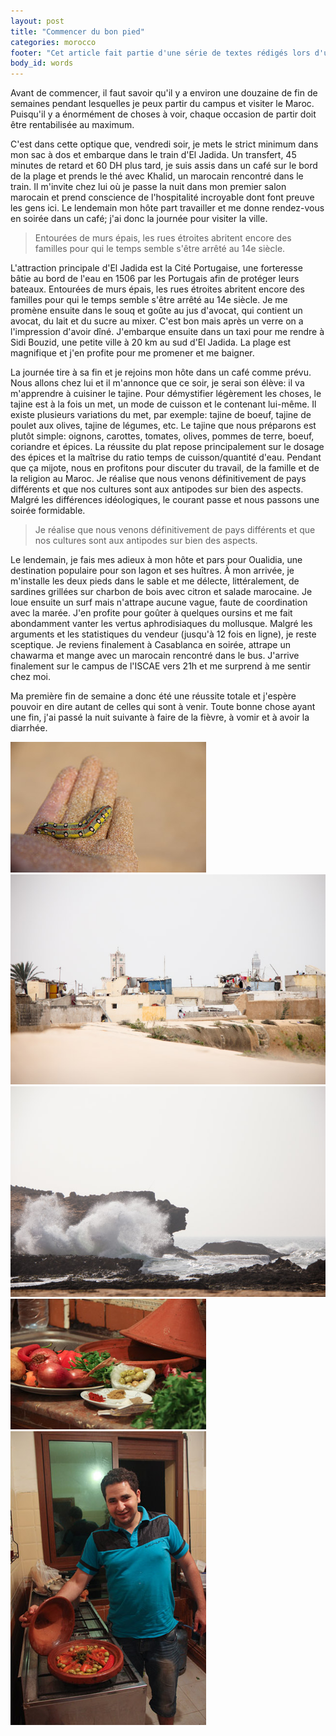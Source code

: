 ```yaml
---
layout: post
title: "Commencer du bon pied"
categories: morocco
footer: "Cet article fait partie d'une série de textes rédigés lors d'un séjour au Maroc en 2012."
body_id: words
---
```


Avant de commencer, il faut savoir qu'il y a environ une douzaine de fin de semaines pendant lesquelles je peux partir du campus et visiter le Maroc. Puisqu'il y a énormément de choses à voir, chaque occasion de partir doit être rentabilisée au maximum.

C'est dans cette optique que, vendredi soir, je mets le strict minimum dans mon sac à dos et embarque dans le train d'El Jadida. Un transfert, 45 minutes de retard et 60 DH plus tard, je suis assis dans un café sur le bord de la plage et prends le thé avec Khalid, un marocain rencontré dans le train. Il m'invite chez lui où je passe la nuit dans mon premier salon marocain et prend conscience de l'hospitalité incroyable dont font preuve les gens ici. Le lendemain mon hôte part travailler et me donne rendez-vous en soirée dans un café; j'ai donc la journée pour visiter la ville.

> Entourées de murs épais, les rues étroites abritent encore des familles pour qui le temps semble s'être arrêté au 14e siècle.

L'attraction principale d'El Jadida est la Cité Portugaise, une forteresse bâtie au bord de l'eau en 1506 par les Portugais afin de protéger leurs bateaux. Entourées de murs épais, les rues étroites abritent encore des familles pour qui le temps semble s'être arrêté au 14e siècle. Je me promène ensuite dans le souq et goûte au jus d'avocat, qui contient un avocat, du lait et du sucre au mixer. C'est bon mais après un verre on a l'impression d'avoir dîné. J'embarque ensuite dans un taxi pour me rendre à Sidi Bouzid, une petite ville à 20 km au sud d'El Jadida. La plage est magnifique et j'en profite pour me promener et me baigner.

La journée tire à sa fin et je rejoins mon hôte dans un café comme prévu. Nous allons chez lui et il m'annonce que ce soir, je serai son élève: il va m'apprendre à cuisiner le tajine. Pour démystifier légèrement les choses, le tajine est à la fois un met, un mode de cuisson et le contenant lui-même. Il existe plusieurs variations du met, par exemple: tajine de boeuf, tajine de poulet aux olives, tajine de légumes, etc. Le tajine que nous préparons est plutôt simple: oignons, carottes, tomates, olives, pommes de terre, boeuf, coriandre et épices. La réussite du plat repose principalement sur le dosage des épices et la maîtrise du ratio temps de cuisson/quantité d'eau. Pendant que ça mijote, nous en profitons pour discuter du travail, de la famille et de la religion au Maroc. Je réalise que nous venons définitivement de pays différents et que nos cultures sont aux antipodes sur bien des aspects. Malgré les différences idéologiques, le courant passe et nous passons une soirée formidable.

> Je réalise que nous venons définitivement de pays différents et que nos cultures sont aux antipodes sur bien des aspects.

Le lendemain, je fais mes adieux à mon hôte et pars pour Oualidia, une destination populaire pour son lagon et ses huîtres. À mon arrivée, je m'installe les deux pieds dans le sable et me délecte, littéralement, de sardines grillées sur charbon de bois avec citron et salade marocaine. Je loue ensuite un surf mais n'attrape aucune vague, faute de coordination avec la marée. J'en profite pour goûter à quelques oursins et me fait abondamment vanter les vertus aphrodisiaques du mollusque. Malgré les arguments et les statistiques du vendeur (jusqu'à 12 fois en ligne), je reste sceptique. Je reviens finalement à Casablanca en soirée, attrape un chawarma et mange avec un marocain rencontré dans le bus. J'arrive finalement sur le campus de l'ISCAE vers 21h et me surprend à me sentir chez moi.

Ma première fin de semaine a donc été une réussite totale et j'espère pouvoir en dire autant de celles qui sont à venir. Toute bonne chose ayant une fin, j'ai passé la nuit suivante à faire de la fièvre, à vomir et à avoir la diarrhée.

![](/assets/media/words/morroco/commencer-bon-pied/chenille.jpg)
![](/assets/media/words/morroco/commencer-bon-pied/cite-portugaise.jpg)
![](/assets/media/words/morroco/commencer-bon-pied/cote-oualidia.jpg)
![](/assets/media/words/morroco/commencer-bon-pied/tajine-ingredients.jpg)
![](/assets/media/words/morroco/commencer-bon-pied/tajine-khalid.jpg)
